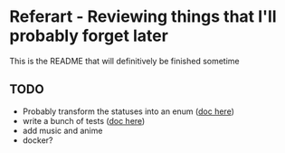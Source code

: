 # Referart - Reviewing things that I'll probably forget later

This is the README that will definitively be finished sometime

## TODO

- Probably transform the statuses into an enum ([doc here](https://filamentphp.com/docs/3.x/support/enums))
- write a bunch of tests ([doc here](https://filamentphp.com/docs/3.x/panels/testing))
- add music and anime
- docker?
